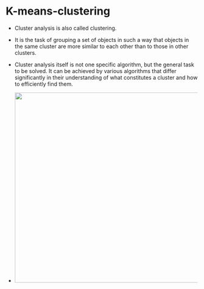 # K-means-clustering

+ Cluster analysis is also called clustering.
+ It is the task of grouping a set of objects in such a way that objects in the same cluster are more similar to each other than to those in other clusters.
+ Cluster analysis itself is not one specific algorithm, but the general task to be solved. It can be achieved by various algorithms that differ significantly in their understanding of what constitutes a cluster and how to efficiently find them.

+ <img src="https://media.geeksforgeeks.org/wp-content/uploads/merge3cluster.jpg" width="1000" height="500"/>
